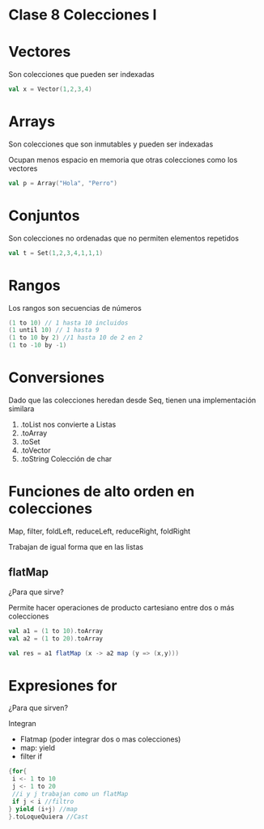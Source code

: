 # Clase 8 Colecciones I

# Vectores

Son colecciones que pueden ser indexadas

```scala
val x = Vector(1,2,3,4)
```

# Arrays

Son colecciones que son inmutables y pueden ser indexadas

Ocupan menos espacio en memoria que otras colecciones como los vectores

```scala
val p = Array("Hola", "Perro")
```

# Conjuntos

Son colecciones no ordenadas que no permiten elementos repetidos

```scala
val t = Set(1,2,3,4,1,1,1)
```

# Rangos

Los rangos son secuencias de números

```scala
(1 to 10) // 1 hasta 10 incluidos
(1 until 10) // 1 hasta 9
(1 to 10 by 2) //1 hasta 10 de 2 en 2
(1 to -10 by -1)
```

# Conversiones

Dado que las colecciones heredan desde Seq, tienen una implementación similara

1. .toList nos convierte a Listas
2. .toArray
3. .toSet
4. .toVector
5. .toString Colección de char

# Funciones de alto orden en colecciones

Map, filter, foldLeft, reduceLeft, reduceRight, foldRight

Trabajan de igual forma que en las listas

## flatMap

¿Para que sirve?

Permite hacer operaciones de producto cartesiano entre dos o más colecciones

```scala
val a1 = (1 to 10).toArray
val a2 = (1 to 20).toArray

val res = a1 flatMap (x -> a2 map (y => (x,y)))
```

# Expresiones for

¿Para que sirven?

Integran

- Flatmap (poder integrar dos o mas colecciones)
- map: yield
- filter if

```scala
{for{
 i <- 1 to 10
 j <- 1 to 20
 //i y j trabajan como un flatMap
 if j < i //filtro
} yield (i+j) //map
}.toLoqueQuiera //Cast
```
